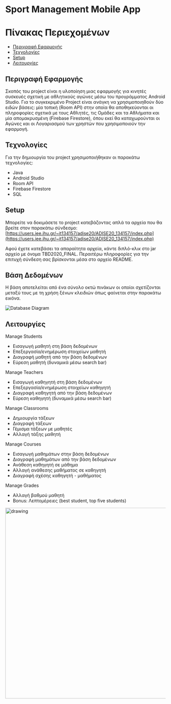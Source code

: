 # Sport Management Mobile App

Πίνακας Περιεχομένων
=================
* [Περιγραφή Εφαρμογής](#περιγραφή-εφαρμογής)
* [Τεχνολογίες](#τεχνολογίες)
* [Setup](#setup)
* [Λειτουργίες](#λειτουργίες)

## Περιγραφή Εφαρμογής
Σκοπός τοu project είναι η υλοποίηση μιας εφαρμογής για κινητές συσκευές σχετική με αθλητικούς αγώνες μέσω του προγράμματος Android Studio. Για το συγκεκριμένο Project είναι ανάγκη να χρησιμοποιηθούν δύο ειδών βάσεις: μία τοπική (Room API) στην οποία θα αποθηκεύονται οι πληροφορίες σχετικά με τους Αθλητές, τις Ομάδες και τα Αθλήματα και μία απομακρυσμένη (Firebase Firestore), όπου εκεί θα καταχωρούνται οι Αγώνες και οι Λογαριασμού των χρηστών που χρησιμοποιούν την εφαρμογή.

## Τεχνολογίες
Για την δημιουργία του project χρησιμοποιήθηκαν οι παρακάτω τεχνολογίες:
- Java
- Android Studio
- Room API
- Firebase Firestore
- SQL

## Setup
Μπορείτε να δοκιμάσετε το project κατεβάζοντας απλά τα αρχεία που θα βρείτε στον παρακάτω σύνδεσμο:
[https://users.iee.ihu.gr/~it134157/adise20/ADISE20_134157/index.php](https://users.iee.ihu.gr/~it134157/adise20/ADISE20_134157/index.php)

Αφού έχετε κατεβάσει τα απαραίτητα αρχεία, κάντε διπλό-κλικ στο jar αρχείο με όνομα TBD2020_FINAL. Περαιτέρω πληροφορίες για την επιτυχή σύνδεση σας βρίσκονται μέσα στο αρχείο README.

## Βάση Δεδομένων
Η βάση αποτελείται από ένα σύνολο οκτώ πινάκων οι οποίοι σχετίζονται μεταξύ τους με τη χρήση ξένων κλειδιών όπως φαίνεται στην παρακάτω εικόνα.


![Database Diagram](https://user-images.githubusercontent.com/73292440/124173684-094de380-dab4-11eb-8797-acdd8573c0d5.png)


## Λειτουργίες
Manage Students
- Εισαγωγή μαθητή στη βάση δεδομένων
- Επεξεργασία/ενημέρωση στοιχείων μαθητή
- Διαγραφή μαθητή από την βάση δεδομένων
- Εύρεση μαθητή (δυναμικά μέσω search bar)
 
Manage Teachers
- Εισαγωγή καθηγητή στη βάση δεδομένων
- Επεξεργασία/ενημέρωση στοιχείων καθηγητή
- Διαγραφή καθηγητή από την βάση δεδομένων
- Εύρεση καθηγητή (δυναμικά μέσω search bar)

Manage Classrooms
- Δημιουργία τάξεων
- Διαγραφή τάξεων
- Γέμισμα τάξεων με μαθητές
- Αλλαγή τάξης μαθητή

Manage Courses
- Εισαγωγή μαθημάτων στην βάση δεδομένων
- Διαγραφή μαθημάτων από την βάση δεδομένων
- Ανάθεση καθηγητή σε μάθημα
- Αλλαγή ανάθεσης μαθήματος σε καθηγητή
- Διαγραφή σχέσης καθηγητή - μαθήματος

Manage Grades
- Αλλαγή βαθμού μαθητή
- Bonus: Λεπτομέρειες (best student, top five students)


<img src="https://user-images.githubusercontent.com/73292440/124302250-9dc64d80-db69-11eb-9cbc-7721ea3faeb0.gif" alt="drawing" width="600"/>

